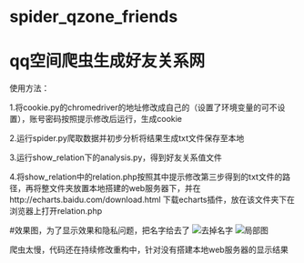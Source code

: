 # spider_qzone_friends
# qq空间爬虫生成好友关系网
使用方法：

1.将cookie.py的chromedriver的地址修改成自己的（设置了环境变量的可不设置），账号密码按照提示修改后运行，生成cookie

2.运行spider.py爬取数据并初步分析将结果生成txt文件保存至本地

3.运行show_relation下的analysis.py，得到好友关系值文件

4.将show_relation中的relation.php按照其中提示修改第三步得到的txt文件的路径，再将整文件夹放置本地搭建的web服务器下，并在http://echarts.baidu.com/download.html 下载echarts插件，放在该文件夹下在浏览器上打开relation.php

#效果图，为了显示效果和隐私问题，把名字给去了
![去掉名字](https://github.com/heartbreaker97/spider_qzone_friends/blob/master/relation.png)
![局部图](https://github.com/heartbreaker97/spider_qzone_friends/blob/master/pic.jpg)

爬虫太慢，代码还在持续修改重构中，针对没有搭建本地web服务器的显示结果
